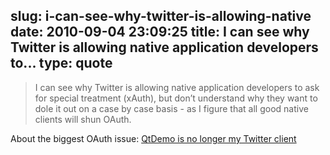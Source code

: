 slug: i-can-see-why-twitter-is-allowing-native
date: 2010-09-04 23:09:25
title: I can see why Twitter is allowing native application developers to...
type: quote
---

> I can see why Twitter is allowing native application developers to ask for special treatment (xAuth), but don’t understand why they want to dole it out on a case by case basis - as I figure that all good native clients will shun OAuth.

About the biggest OAuth issue: [QtDemo is no longer my Twitter client](http://labs.trolltech.com/blogs/2010/08/31/qtdemo-is-no-longer-my-twitter-client/)
